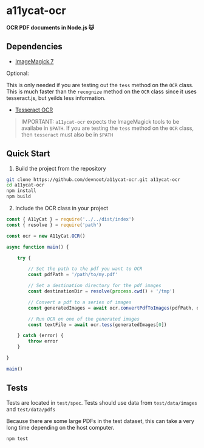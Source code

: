# a11ycat-ocr

**OCR PDF documents in Node.js 🐱**

## Dependencies
* [ImageMagick 7](https://imagemagick.org/) 

Optional:

This is only needed if you are testing out the `tess` method on the `OCR` class.  This is much faster than the `recognize` method on the `OCR` class since it uses tesseract.js, but yeilds less information.

* [Tesseract OCR](https://github.com/tesseract-ocr/tesseract)

>IMPORTANT: `a11ycat-ocr` expects the ImageMagick tools to be availabe in `$PATH`. If you are testing the `tess` method on the `OCR` class, then `tesseract` must also be in `$PATH`

## Quick Start 

1. Build the project from the repository

```bash
git clone https://github.com/devnoot/a11ycat-ocr.git a11ycat-ocr
cd a11ycat-ocr
npm install
npm build
```

2. Include the OCR class in your project

```javascript
const { A11yCat } = require('../../dist/index')
const { resolve } = require('path')

const ocr = new A11yCat.OCR()

async function main() {

    try {

        // Set the path to the pdf you want to OCR
        const pdfPath = '/path/to/my.pdf'

        // Set a destination directory for the pdf images
        const destinationDir = resolve(process.cwd() + '/tmp')

        // Convert a pdf to a series of images
        const generatedImages = await ocr.convertPdfToImages(pdfPath, destinationDir) 

        // Run OCR on one of the generated images
        const textFile = await ocr.tess(generatedImages[0])

    } catch (error) {
        throw error
    }

}

main()

```



## Tests

Tests are located in `test/spec`. Tests should use data from `test/data/images` and `test/data/pdfs`

Because there are some large PDFs in the test dataset, this can take a very long time depending on the host computer.

```
npm test
```
